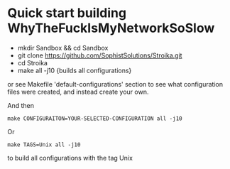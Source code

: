 # Quick start building WhyTheFuckIsMyNetworkSoSlow

- mkdir Sandbox && cd Sandbox
- git clone https://github.com/SophistSolutions/Stroika.git
- cd Stroika
- make all -j10
  {builds all configurations}

or see Makefile 'default-configurations' section to see what configuration files were created, and instead create your own.

And then

 `make CONFIGURAITON=YOUR-SELECTED-CONFIGURATION all -j10`

Or

 `make TAGS=Unix all -j10`

to build all configurations with the tag Unix
